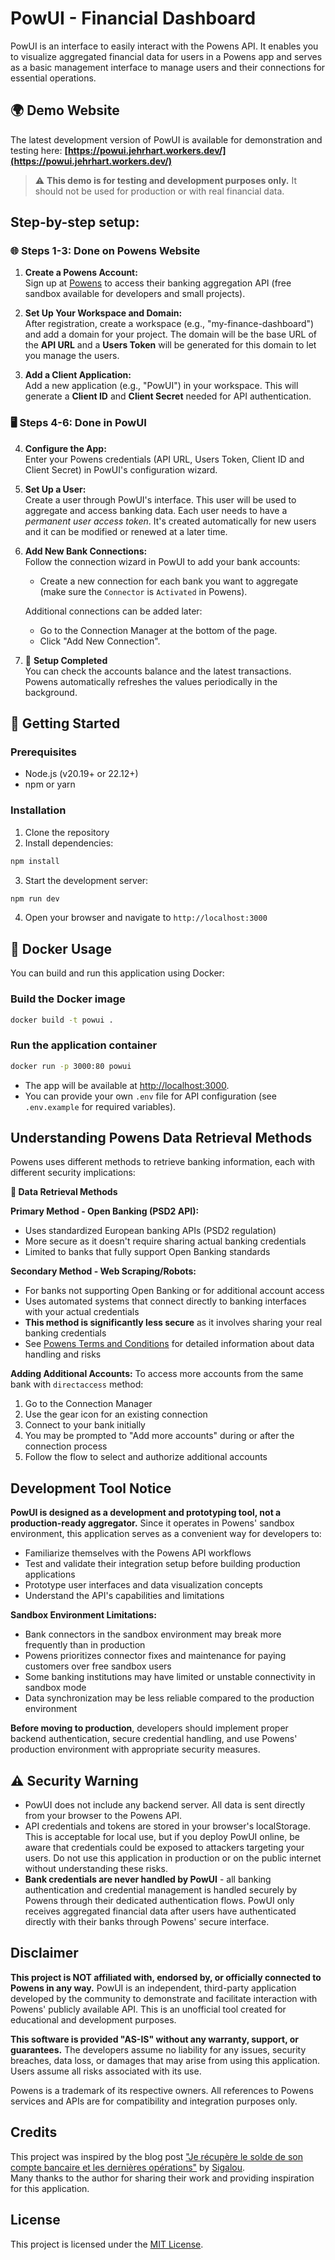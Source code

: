 # PowUI - Financial Dashboard

PowUI is an interface to easily interact with the Powens API. It enables you to visualize aggregated financial data for users in a Powens app and serves as a basic management interface to manage users and their connections for essential operations.

## 🌍 Demo Website

The latest development version of PowUI is available for demonstration and testing here:
**[https://powui.jehrhart.workers.dev/](https://powui.jehrhart.workers.dev/)**

> ⚠️ **This demo is for testing and development purposes only.**
> It should not be used for production or with real financial data.

## Step-by-step setup:

### 🌐 Steps 1-3: Done on Powens Website

1. **Create a Powens Account:**  
   Sign up at [Powens](https://www.powens.com/) to access their banking aggregation API (free sandbox available for developers and small projects).

2. **Set Up Your Workspace and Domain:**  
   After registration, create a workspace (e.g., "my-finance-dashboard") and add a domain for your project. The domain will be the base URL of the **API URL** and a **Users Token** will be generated for this domain to let you manage the users.

3. **Add a Client Application:**  
   Add a new application (e.g., "PowUI") in your workspace. This will generate a **Client ID** and **Client Secret** needed for API authentication.

### 🖥️ Steps 4-6: Done in PowUI

4. **Configure the App:**  
   Enter your Powens credentials (API URL, Users Token, Client ID and Client Secret) in PowUI's configuration wizard.

5. **Set Up a User:**  
   Create a user through PowUI's interface. This user will be used to aggregate and access banking data. Each user needs to have a *permanent user access token*. It's created automatically for new users and it can be modified or renewed at a later time.

6. **Add New Bank Connections:**  
   Follow the connection wizard in PowUI to add your bank accounts:
   - Create a new connection for each bank you want to aggregate (make sure the `Connector` is `Activated` in Powens).
 
   Additional connections can be added later:
   - Go to the Connection Manager at the bottom of the page.
   - Click "Add New Connection".

7. 🎉 **Setup Completed**  
   You can check the accounts balance and the latest transactions.  
   Powens automatically refreshes the values periodically in the background.

## 🚀 Getting Started

### Prerequisites

- Node.js (v20.19+ or 22.12+)
- npm or yarn

### Installation

1. Clone the repository
2. Install dependencies:

```bash
npm install
```

3. Start the development server:

```bash
npm run dev
```

4. Open your browser and navigate to `http://localhost:3000`

## 🐳 Docker Usage

You can build and run this application using Docker:

### Build the Docker image

```bash
docker build -t powui .
```

### Run the application container

```bash
docker run -p 3000:80 powui
```

- The app will be available at [http://localhost:3000](http://localhost:3000).
- You can provide your own `.env` file for API configuration (see `.env.example` for required variables).

## Understanding Powens Data Retrieval Methods

Powens uses different methods to retrieve banking information, each with different security implications:

**🔐 Data Retrieval Methods**

**Primary Method - Open Banking (PSD2 API):**

- Uses standardized European banking APIs (PSD2 regulation)
- More secure as it doesn't require sharing actual banking credentials
- Limited to banks that fully support Open Banking standards

**Secondary Method - Web Scraping/Robots:**

- For banks not supporting Open Banking or for additional account access
- Uses automated systems that connect directly to banking interfaces with your actual credentials
- **This method is significantly less secure** as it involves sharing your real banking credentials
- See [Powens Terms and Conditions](https://www.powens.com/powens-terms-and-conditions-of-use/) for detailed information about data handling and risks

**Adding Additional Accounts:**
To access more accounts from the same bank with `directaccess` method:

1. Go to the Connection Manager
2. Use the gear icon for an existing connection
3. Connect to your bank initially
4. You may be prompted to "Add more accounts" during or after the connection process
5. Follow the flow to select and authorize additional accounts

## Development Tool Notice

**PowUI is designed as a development and prototyping tool, not a production-ready aggregator.** Since it operates in Powens' sandbox environment, this application serves as a convenient way for developers to:

- Familiarize themselves with the Powens API workflows
- Test and validate their integration setup before building production applications
- Prototype user interfaces and data visualization concepts
- Understand the API's capabilities and limitations

**Sandbox Environment Limitations:**

- Bank connectors in the sandbox environment may break more frequently than in production
- Powens prioritizes connector fixes and maintenance for paying customers over free sandbox users
- Some banking institutions may have limited or unstable connectivity in sandbox mode
- Data synchronization may be less reliable compared to the production environment

**Before moving to production**, developers should implement proper backend authentication, secure credential handling, and use Powens' production environment with appropriate security measures.

## ⚠️ Security Warning

- PowUI does not include any backend server. All data is sent directly from your browser to the Powens API.
- API credentials and tokens are stored in your browser's localStorage. This is acceptable for local use, but if you deploy PowUI online, be aware that credentials could be exposed to attackers targeting your users. Do not use this application in production or on the public internet without understanding these risks.
- **Bank credentials are never handled by PowUI** - all banking authentication and credential management is handled securely by Powens through their dedicated authentication flows. PowUI only receives aggregated financial data after users have authenticated directly with their banks through Powens' secure interface.

## Disclaimer

**This project is NOT affiliated with, endorsed by, or officially connected to Powens in any way.** PowUI is an independent, third-party application developed by the community to demonstrate and facilitate interaction with Powens' publicly available API. This is an unofficial tool created for educational and development purposes.

**This software is provided "AS-IS" without any warranty, support, or guarantees.** The developers assume no liability for any issues, security breaches, data loss, or damages that may arise from using this application. Users assume all risks associated with its use.

Powens is a trademark of its respective owners. All references to Powens services and APIs are for compatibility and integration purposes only.

## Credits

This project was inspired by the blog post ["Je récupère le solde de son compte bancaire et les dernières opérations"](https://www.sigalou-domotique.fr/je-recuperer-le-solde-de-son-compte-bancaire-et-les-dernieres-operations) by [Sigalou](https://github.com/Sigalou).  
Many thanks to the author for sharing their work and providing inspiration for this application.

## License

This project is licensed under the [MIT License](./LICENSE).
